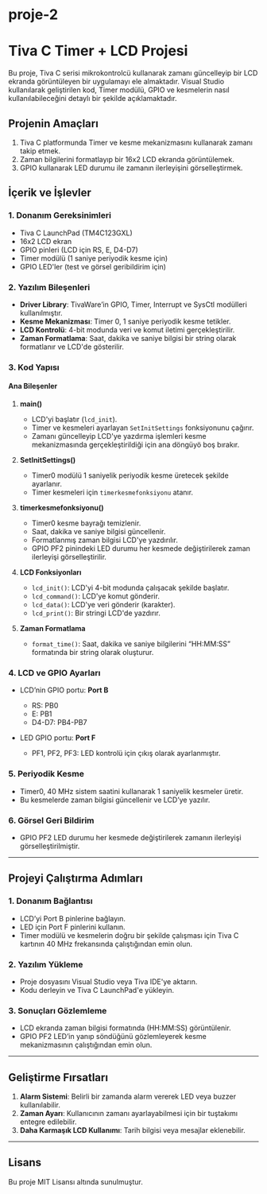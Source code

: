# proje-2
# Tiva C Timer + LCD Projesi

Bu proje, Tiva C serisi mikrokontrolcü kullanarak zamanı güncelleyip bir LCD ekranda görüntüleyen bir uygulamayı ele almaktadır. Visual Studio kullanılarak geliştirilen kod, Timer modülü, GPIO ve kesmelerin nasıl kullanılabileceğini detaylı bir şekilde açıklamaktadır.

## Projenin Amaçları

1. Tiva C platformunda Timer ve kesme mekanizmasını kullanarak zamanı takip etmek.
2. Zaman bilgilerini formatlayıp bir 16x2 LCD ekranda görüntülemek.
3. GPIO kullanarak LED durumu ile zamanın ilerleyişini görselleştirmek.

## İçerik ve İşlevler

### 1. Donanım Gereksinimleri

- Tiva C LaunchPad (TM4C123GXL)
- 16x2 LCD ekran
- GPIO pinleri (LCD için RS, E, D4-D7)
- Timer modülü (1 saniye periyodik kesme için)
- GPIO LED'ler (test ve görsel geribildirim için)

### 2. Yazılım Bileşenleri

- **Driver Library**: TivaWare’in GPIO, Timer, Interrupt ve SysCtl modülleri kullanılmıştır.
- **Kesme Mekanizması**: Timer 0, 1 saniye periyodik kesme tetikler.
- **LCD Kontrolü**: 4-bit modunda veri ve komut iletimi gerçekleştirilir.
- **Zaman Formatlama**: Saat, dakika ve saniye bilgisi bir string olarak formatlanır ve LCD'de gösterilir.

### 3. Kod Yapısı

#### Ana Bileşenler

1. **main()**

   - LCD'yi başlatır (`lcd_init`).
   - Timer ve kesmeleri ayarlayan `SetInitSettings` fonksiyonunu çağırır.
   - Zamanı güncelleyip LCD'ye yazdırma işlemleri kesme mekanizmasında gerçekleştirildiği için ana döngüyö boş bırakır.

2. **SetInitSettings()**

   - Timer0 modülü 1 saniyelik periyodik kesme üretecek şekilde ayarlanır.
   - Timer kesmeleri için `timerkesmefonksiyonu` atanır.

3. **timerkesmefonksiyonu()**

   - Timer0 kesme bayrağı temizlenir.
   - Saat, dakika ve saniye bilgisi güncellenir.
   - Formatlanmış zaman bilgisi LCD'ye yazdırılır.
   - GPIO PF2 pinindeki LED durumu her kesmede değiştirilerek zaman ilerleyişi görselleştirilir.

4. **LCD Fonksiyonları**

   - `lcd_init()`: LCD'yi 4-bit modunda çalışacak şekilde başlatır.
   - `lcd_command()`: LCD'ye komut gönderir.
   - `lcd_data()`: LCD'ye veri gönderir (karakter).
   - `lcd_print()`: Bir stringi LCD'de yazdırır.

5. **Zaman Formatlama**

   - `format_time()`: Saat, dakika ve saniye bilgilerini “HH\:MM\:SS” formatında bir string olarak oluşturur.

### 4. LCD ve GPIO Ayarları

- LCD’nin GPIO portu: **Port B**

  - RS: PB0
  - E: PB1
  - D4-D7: PB4-PB7

- LED GPIO portu: **Port F**

  - PF1, PF2, PF3: LED kontrolü için çıkış olarak ayarlanmıştır.

### 5. Periyodik Kesme

- Timer0, 40 MHz sistem saatini kullanarak 1 saniyelik kesmeler üretir.
- Bu kesmelerde zaman bilgisi güncellenir ve LCD’ye yazılır.

### 6. Görsel Geri Bildirim

- GPIO PF2 LED durumu her kesmede değiştirilerek zamanın ilerleyişi görselleştirilmiştir.

---

## Projeyi Çalıştırma Adımları

### 1. Donanım Bağlantısı

- LCD’yi Port B pinlerine bağlayın.
- LED için Port F pinlerini kullanın.
- Timer modülü ve kesmelerin doğru bir şekilde çalışması için Tiva C kartının 40 MHz frekansında çalıştığından emin olun.

### 2. Yazılım Yükleme

- Proje dosyasını Visual Studio veya Tiva IDE'ye aktarın.
- Kodu derleyin ve Tiva C LaunchPad'e yükleyin.

### 3. Sonuçları Gözlemleme

- LCD ekranda zaman bilgisi formatında (HH\:MM\:SS) görüntülenir.
- GPIO PF2 LED’in yanıp söndüğünü gözlemleyerek kesme mekanizmasının çalıştığından emin olun.

---

## Geliştirme Fırsatları

1. **Alarm Sistemi**: Belirli bir zamanda alarm vererek LED veya buzzer kullanılabilir.
2. **Zaman Ayarı**: Kullanıcının zamanı ayarlayabilmesi için bir tuştakımı entegre edilebilir.
3. **Daha Karmaşık LCD Kullanımı**: Tarih bilgisi veya mesajlar eklenebilir.

---

## Lisans

Bu proje MIT Lisansı altında sunulmuştur.


